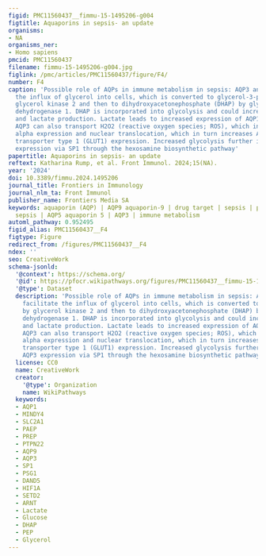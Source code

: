 ```yaml
---
figid: PMC11560437__fimmu-15-1495206-g004
figtitle: Aquaporins in sepsis- an update
organisms:
- NA
organisms_ner:
- Homo sapiens
pmcid: PMC11560437
filename: fimmu-15-1495206-g004.jpg
figlink: /pmc/articles/PMC11560437/figure/F4/
number: F4
caption: 'Possible role of AQPs in immune metabolism in sepsis: AQP3 and AQP9 facilitate
  the influx of glycerol into cells, which is converted to glycerol-3-phosphate by
  glycerol kinase 2 and then to dihydroxyacetonephosphate (DHAP) by glycerol-3-phosphate
  dehydrogenase 1. DHAP is incorporated into glycolysis and could increase glycolysis
  and lactate production. Lactate leads to increased expression of AQP1. In addition,
  AQP3 can also transport H2O2 (reactive oxygen species; ROS), which increases HIF-1
  alpha expression and nuclear translocation, which in turn increases AQP3 and glucose
  transporter type 1 (GLUT1) expression. Increased glycolysis further increases AQP3
  expression via SP1 through the hexosamine biosynthetic pathway'
papertitle: Aquaporins in sepsis- an update
reftext: Katharina Rump, et al. Front Immunol. 2024;15(NA).
year: '2024'
doi: 10.3389/fimmu.2024.1495206
journal_title: Frontiers in Immunology
journal_nlm_ta: Front Immunol
publisher_name: Frontiers Media SA
keywords: aquaporin (AQP) | AQP9 aquaporin-9 | drug target | sepsis | pathophysiology
  sepsis | AQP5 aquaporin 5 | AQP3 | immune metabolism
automl_pathway: 0.952495
figid_alias: PMC11560437__F4
figtype: Figure
redirect_from: /figures/PMC11560437__F4
ndex: ''
seo: CreativeWork
schema-jsonld:
  '@context': https://schema.org/
  '@id': https://pfocr.wikipathways.org/figures/PMC11560437__fimmu-15-1495206-g004.html
  '@type': Dataset
  description: 'Possible role of AQPs in immune metabolism in sepsis: AQP3 and AQP9
    facilitate the influx of glycerol into cells, which is converted to glycerol-3-phosphate
    by glycerol kinase 2 and then to dihydroxyacetonephosphate (DHAP) by glycerol-3-phosphate
    dehydrogenase 1. DHAP is incorporated into glycolysis and could increase glycolysis
    and lactate production. Lactate leads to increased expression of AQP1. In addition,
    AQP3 can also transport H2O2 (reactive oxygen species; ROS), which increases HIF-1
    alpha expression and nuclear translocation, which in turn increases AQP3 and glucose
    transporter type 1 (GLUT1) expression. Increased glycolysis further increases
    AQP3 expression via SP1 through the hexosamine biosynthetic pathway'
  license: CC0
  name: CreativeWork
  creator:
    '@type': Organization
    name: WikiPathways
  keywords:
  - AQP1
  - MINDY4
  - SLC2A1
  - PAEP
  - PREP
  - PTPN22
  - AQP9
  - AQP3
  - SP1
  - PSG1
  - DAND5
  - HIF1A
  - SETD2
  - ARNT
  - Lactate
  - Glucose
  - DHAP
  - PEP
  - Glycerol
---
```

